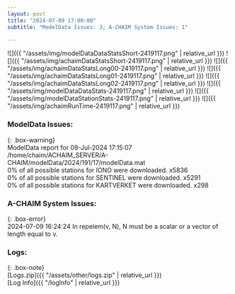 ```yaml
---
layout: post
title: "2024-07-09 17:00:00"
subtitle: "ModelData Issues: 3; A-CHAIM System Issues: 1"

---
```


![]({{ "/assets/img/modelDataDataStatsShort-2419117.png" | relative_url }})
![]({{ "/assets/img/achaimDataStatsShort-2419117.png" | relative_url }})
![]({{ "/assets/img/achaimDataStatsLong00-2419117.png" | relative_url }})
![]({{ "/assets/img/achaimDataStatsLong01-2419117.png" | relative_url }})
![]({{ "/assets/img/achaimDataStatsLong02-2419117.png" | relative_url }})
![]({{ "/assets/img/modelDataDataStats-2419117.png" | relative_url }})
![]({{ "/assets/img/modelDataStationStats-2419117.png" | relative_url }})
![]({{ "/assets/img/achaimRunTime-2419117.png" | relative_url }})


### ModelData Issues:  
  
{: .box-warning}  
 ModelData report for 09-Jul-2024 17:15:07   
 /home/chaim/ACHAIM_SERVER/A-CHAIM/modelData/2024/191/17/modelData.mat   
 0% of all possible stations for IONO were downloaded. x5836   
 0% of all possible stations for SENTINEL were downloaded. x5291   
 0% of all possible stations for KARTVERKET were downloaded. x298   
  
### A-CHAIM System Issues:  
  
{: .box-error}  
2024-07-09 16:24:24 In repelem(v, N), N must be a scalar or a vector of length equal to v.  

### Logs:  
  
{: .box-note}  
[Logs.zip]({{ "/assets/other/logs.zip" | relative_url }})  
[Log Info]({{ "/logInfo" | relative_url }})  
